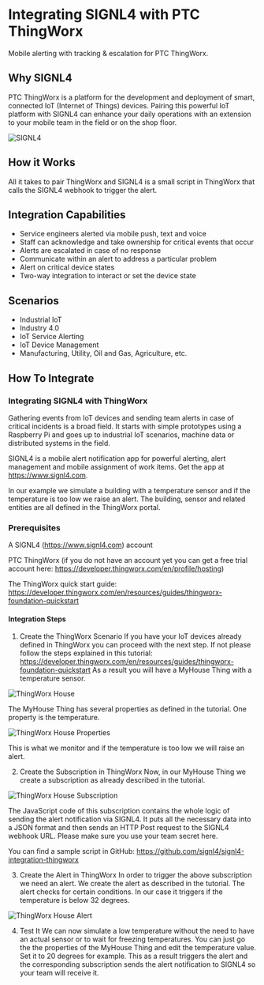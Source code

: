 # Integrating SIGNL4 with PTC ThingWorx

Mobile alerting with tracking & escalation for PTC ThingWorx.

## Why SIGNL4

PTC ThingWorx is a platform for the development and deployment of smart, connected IoT (Internet of Things) devices. Pairing this powerful IoT platform with SIGNL4 can enhance your daily operations with an extension to your mobile team in the field or on the shop floor.

![SIGNL4](thingworx-signl4.png)

## How it Works

All it takes to pair ThingWorx and SIGNL4 is a small script in ThingWorx that calls the SIGNL4 webhook to trigger the alert.

## Integration Capabilities

- Service engineers alerted via mobile push, text and voice
- Staff can acknowledge and take ownership for critical events that occur
- Alerts are escalated in case of no response
- Communicate within an alert to address a particular problem
- Alert on critical device states
- Two-way integration to interact or set the device state

## Scenarios

- Industrial IoT
- Industry 4.0
- IoT Service Alerting
- IoT Device Management
- Manufacturing, Utility, Oil and Gas, Agriculture, etc.

## How To Integrate

### Integrating SIGNL4 with ThingWorx

Gathering events from IoT devices and sending team alerts in case of critical incidents is a broad field. It starts with simple prototypes using a Raspberry Pi and goes up to industrial IoT scenarios, machine data or distributed systems in the field.

SIGNL4 is a mobile alert notification app for powerful alerting, alert management and mobile assignment of work items. Get the app at https://www.signl4.com.

In our example we simulate a building with a temperature sensor and if the temperature is too low we raise an alert. The building, sensor and related entities are all defined in the ThingWorx portal.

### Prerequisites

A SIGNL4 (https://www.signl4.com) account

PTC ThingWorx (if you do not have an account yet you can get a free trial account here: https://developer.thingworx.com/en/profile/hosting)

The ThingWorx quick start guide: https://developer.thingworx.com/en/resources/guides/thingworx-foundation-quickstart

#### Integration Steps

1. Create the ThingWorx Scenario
If you have your IoT devices already defined in ThingWorx you can proceed with the next step. If not please follow the steps explained in this tutorial:
https://developer.thingworx.com/en/resources/guides/thingworx-foundation-quickstart
As a result you will have a MyHouse Thing with a temperature sensor.

![ThingWorx House](thingworx-house.png)

The MyHouse Thing has several properties as defined in the tutorial. One property is the temperature.

![ThingWorx House Properties](thingworx-house-properties.png)

This is what we monitor and if the temperature is too low we will raise an alert.

2. Create the Subscription in ThingWorx
Now, in our MyHouse Thing we create a subscription as already described in the tutorial.

![ThingWorx House Subscription](thingworx-house-subscription.png)

The JavaScript code of this subscription contains the whole logic of sending the alert notification via SIGNL4. It puts all the necessary data into a JSON format and then sends an HTTP Post request to the SIGNL4 webhook URL. Please make sure you use your team secret here.

You can find a sample script in GitHub:
https://github.com/signl4/signl4-integration-thingworx

3. Create the Alert in ThingWorx
In order to trigger the above subscription we need an alert. We create the alert as described in the tutorial. The alert checks for certain conditions. In our case it triggers if the temperature is below 32 degrees.

![ThingWorx House Alert](thingworx-house-alert.png)

4. Test It
We can now simulate a low temperature without the need to have an actual sensor or to wait for freezing temperatures. You can just go the the properties of the MyHouse Thing and edit the temperature value. Set it to 20 degrees for example. This as a result triggers the alert and the corresponding subscription sends the alert notification to SIGNL4 so your team will receive it.

